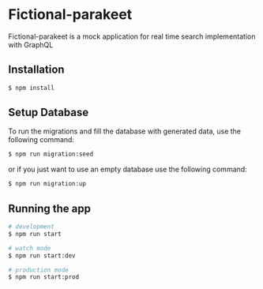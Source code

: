 # Fictional-parakeet

Fictional-parakeet is a mock application for real time search implementation with GraphQL

## Installation

```bash
$ npm install
```

## Setup Database

To run the migrations and fill the database with generated data, use the following command:

```bash
$ npm run migration:seed
```

or if you just want to use an empty database use the following command:

```bash
$ npm run migration:up
```

## Running the app

```bash
# development
$ npm run start

# watch mode
$ npm run start:dev

# production mode
$ npm run start:prod
```
